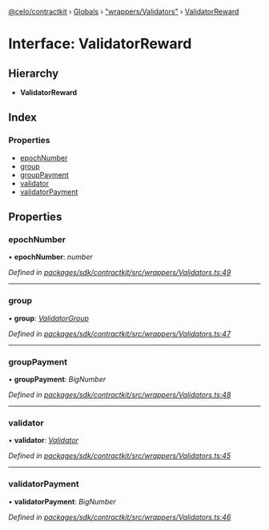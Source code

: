 [@celo/contractkit](../README.md) › [Globals](../globals.md) › ["wrappers/Validators"](../modules/_wrappers_validators_.md) › [ValidatorReward](_wrappers_validators_.validatorreward.md)

# Interface: ValidatorReward

## Hierarchy

* **ValidatorReward**

## Index

### Properties

* [epochNumber](_wrappers_validators_.validatorreward.md#epochnumber)
* [group](_wrappers_validators_.validatorreward.md#group)
* [groupPayment](_wrappers_validators_.validatorreward.md#grouppayment)
* [validator](_wrappers_validators_.validatorreward.md#validator)
* [validatorPayment](_wrappers_validators_.validatorreward.md#validatorpayment)

## Properties

###  epochNumber

• **epochNumber**: *number*

*Defined in [packages/sdk/contractkit/src/wrappers/Validators.ts:49](https://github.com/celo-org/celo-monorepo/blob/contractkit-v1.2.2/packages/sdk/contractkit/src/wrappers/Validators.ts#L49)*

___

###  group

• **group**: *[ValidatorGroup](_wrappers_validators_.validatorgroup.md)*

*Defined in [packages/sdk/contractkit/src/wrappers/Validators.ts:47](https://github.com/celo-org/celo-monorepo/blob/contractkit-v1.2.2/packages/sdk/contractkit/src/wrappers/Validators.ts#L47)*

___

###  groupPayment

• **groupPayment**: *BigNumber*

*Defined in [packages/sdk/contractkit/src/wrappers/Validators.ts:48](https://github.com/celo-org/celo-monorepo/blob/contractkit-v1.2.2/packages/sdk/contractkit/src/wrappers/Validators.ts#L48)*

___

###  validator

• **validator**: *[Validator](_wrappers_validators_.validator.md)*

*Defined in [packages/sdk/contractkit/src/wrappers/Validators.ts:45](https://github.com/celo-org/celo-monorepo/blob/contractkit-v1.2.2/packages/sdk/contractkit/src/wrappers/Validators.ts#L45)*

___

###  validatorPayment

• **validatorPayment**: *BigNumber*

*Defined in [packages/sdk/contractkit/src/wrappers/Validators.ts:46](https://github.com/celo-org/celo-monorepo/blob/contractkit-v1.2.2/packages/sdk/contractkit/src/wrappers/Validators.ts#L46)*
